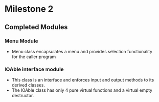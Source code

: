 # Milestone 2

## Completed Modules

### Menu Module
- Menu class encapsulates a menu and provides selection functionality for the caller program

### IOAble interface module
- This class is an interface and enforces input and output methods to its derived classes.
- The IOAble class has only 4 pure virtual functions and a virtual empty destructor.

